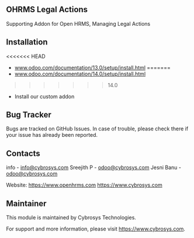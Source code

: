 OHRMS Legal Actions
---------------------
Supporting Addon for Open HRMS, Managing Legal Actions


Installation
------------
<<<<<<< HEAD
- www.odoo.com/documentation/13.0/setup/install.html
=======
- www.odoo.com/documentation/14.0/setup/install.html
>>>>>>> 14.0
- Install our custom addon


Bug Tracker
-----------
Bugs are tracked on GitHub Issues. In case of trouble, please check there if your issue has already been reported.


Contacts
--------
info - info@cybrosys.com
Sreejith P - odoo@cybrosys.com
Jesni Banu - odoo@cybrosys.com

Website:
https://www.openhrms.com
https://www.cybrosys.com

Maintainer
----------

This module is maintained by Cybrosys Technologies.

For support and more information, please visit https://www.cybrosys.com.
